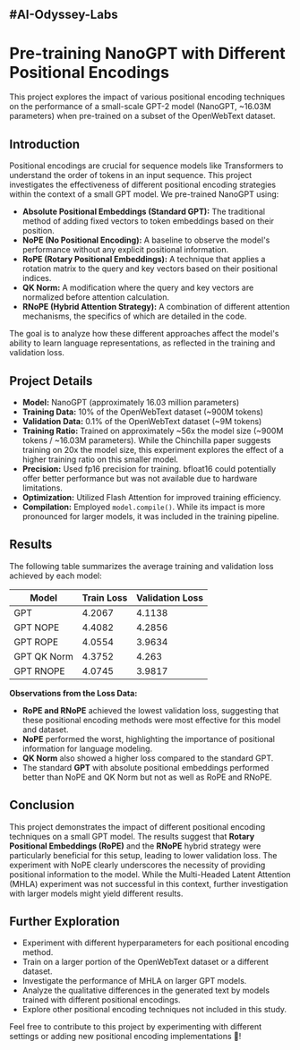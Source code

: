 #**AI-Odyssey-Labs**
---
# Pre-training NanoGPT with Different Positional Encodings

This project explores the impact of various positional encoding techniques on the performance of a small-scale GPT-2 model (NanoGPT, ~16.03M parameters) when pre-trained on a subset of the OpenWebText dataset.

## Introduction

Positional encodings are crucial for sequence models like Transformers to understand the order of tokens in an input sequence. This project investigates the effectiveness of different positional encoding strategies within the context of a small GPT model. We pre-trained NanoGPT using:

* **Absolute Positional Embeddings (Standard GPT):** The traditional method of adding fixed vectors to token embeddings based on their position.
* **NoPE (No Positional Encoding):** A baseline to observe the model's performance without any explicit positional information.
* **RoPE (Rotary Positional Embeddings):** A technique that applies a rotation matrix to the query and key vectors based on their positional indices.
* **QK Norm:** A modification where the query and key vectors are normalized before attention calculation.
* **RNoPE (Hybrid Attention Strategy):** A combination of different attention mechanisms, the specifics of which are detailed in the code.

The goal is to analyze how these different approaches affect the model's ability to learn language representations, as reflected in the training and validation loss.

## Project Details

* **Model:** NanoGPT (approximately 16.03 million parameters)
* **Training Data:** 10% of the OpenWebText dataset (~900M tokens)
* **Validation Data:** 0.1% of the OpenWebText dataset (~9M tokens)
* **Training Ratio:** Trained on approximately ~56x the model size (~900M tokens / ~16.03M parameters). While the Chinchilla paper suggests training on 20x the model size, this experiment explores the effect of a higher training ratio on this smaller model.
* **Precision:** Used fp16 precision for training. bfloat16 could potentially offer better performance but was not available due to hardware limitations.
* **Optimization:** Utilized Flash Attention for improved training efficiency.
* **Compilation:** Employed `model.compile()`. While its impact is more pronounced for larger models, it was included in the training pipeline.

## Results

The following table summarizes the average training and validation loss achieved by each model:

| Model        | Train Loss | Validation Loss |
|--------------|------------|-----------------|
| GPT          | 4.2067     | 4.1138          |
| GPT NOPE     | 4.4082     | 4.2856          |
| GPT ROPE     | 4.0554     | 3.9634          |
| GPT QK Norm  | 4.3752     | 4.263           |
| GPT RNOPE    | 4.0745     | 3.9817          |

**Observations from the Loss Data:**

* **RoPE and RNoPE** achieved the lowest validation loss, suggesting that these positional encoding methods were most effective for this model and dataset.
* **NoPE** performed the worst, highlighting the importance of positional information for language modeling.
* **QK Norm** also showed a higher loss compared to the standard GPT.
* The standard **GPT** with absolute positional embeddings performed better than NoPE and QK Norm but not as well as RoPE and RNoPE.

## Conclusion

This project demonstrates the impact of different positional encoding techniques on a small GPT model. The results suggest that **Rotary Positional Embeddings (RoPE)** and the **RNoPE** hybrid strategy were particularly beneficial for this setup, leading to lower validation loss. The experiment with NoPE clearly underscores the necessity of providing positional information to the model. While the Multi-Headed Latent Attention (MHLA) experiment was not successful in this context, further investigation with larger models might yield different results.

## Further Exploration

* Experiment with different hyperparameters for each positional encoding method.
* Train on a larger portion of the OpenWebText dataset or a different dataset.
* Investigate the performance of MHLA on larger GPT models.
* Analyze the qualitative differences in the generated text by models trained with different positional encodings.
* Explore other positional encoding techniques not included in this study.


Feel free to contribute to this project by experimenting with different settings or adding new positional encoding implementations 🚀!
